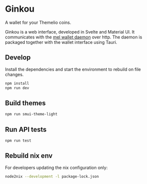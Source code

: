 # Ginkou
A wallet for your Themelio coins.

Ginkou is a web interface, developed in Svelte and Material UI.
It communicates with the [mel wallet daemon](https://github.com/themeliolabs/melwalletd) over http.
The daemon is packaged together with the wallet interface using Tauri.

## Develop
Install the dependencies and start the environment to rebuild on file changes.

```bash
npm install
npm run dev
```

## Build themes
```bash
npm run smui-theme-light
```

## Run API tests
```bash
npm run test
```

## Rebuild nix env
For developers updating the nix configuration only:
```bash
node2nix --development -l package-lock.json
```








